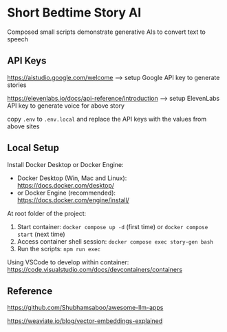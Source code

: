 # Short Bedtime Story AI

Composed small scripts demonstrate generative AIs to convert text to speech

## API Keys

https://aistudio.google.com/welcome --> setup Google API key to generate stories

https://elevenlabs.io/docs/api-reference/introduction --> setup ElevenLabs API key to generate voice for above story

copy `.env` to `.env.local` and replace the API keys with the values from above sites

## Local Setup

Install Docker Desktop or Docker Engine:
* Docker Desktop (Win, Mac and Linux): https://docs.docker.com/desktop/
* or Docker Engine (recommended): https://docs.docker.com/engine/install/

At root folder of the project:
1. Start container: `docker compose up -d` (first time) or `docker compose start` (next time)
2. Access container shell session: `docker compose exec story-gen bash`
3. Run the scripts: `npm run exec`

Using VSCode to develop within container: https://code.visualstudio.com/docs/devcontainers/containers

## Reference

https://github.com/Shubhamsaboo/awesome-llm-apps

https://weaviate.io/blog/vector-embeddings-explained